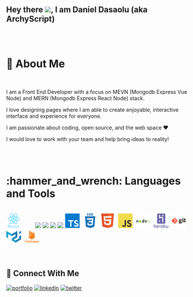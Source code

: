 
<h2>
  Hey there <img src="https://media.giphy.com/media/hvRJCLFzcasrR4ia7z/giphy.gif" width="30px"/>, I am Daniel Dasaolu (aka ArchyScript)
</h2>

<br/>
<br/>

<div>
<h1>  🚀 About Me</h1>
<br/>

<div> 
 
 <p>   I am a Front End Developer with a focus on MEVN (Mongodb Express Vue Node) and MERN (Mongodb Express React Node) stack. </p>
 <p>   I love designing pages where I am able to create enjoyable, interactive interface and experience for everyone. </p>
 <p>   I am passionate about coding, open source, and the web space ❤️ </p>
 <p>  I would love to work with your team and help bring ideas to reality! </p>
<!--  <p> ⚡ Fun fact: I love music  </p> -->
 
<div>
<div>
 
 

<br/>
<br/>


<div>
<h1>:hammer_and_wrench: Languages and Tools</h1>
<br/>

<div>
  <img src="https://github.com/devicons/devicon/blob/master/icons/react/react-original-wordmark.svg" title="React" alt="React" style="margin-right: 30px" width="40" height="40"/>&nbsp;
 <img src="https://cdn.jsdelivr.net/gh/devicons/devicon/icons/vuejs/vuejs-original.svg" />
 <img src="https://cdn.jsdelivr.net/gh/devicons/devicon/icons/vuetify/vuetify-original.svg" />
 <img src="https://cdn.jsdelivr.net/gh/devicons/devicon/icons/nuxtjs/nuxtjs-original.svg" />
 <img src="https://cdn.jsdelivr.net/gh/devicons/devicon/icons/tailwindcss/tailwindcss-original-wordmark.svg" />
  <img src="https://github.com/devicons/devicon/blob/master/icons/typescript/typescript-plain.svg" title="Typescript" alt="Typescript" width="40" height="40"/>&nbsp;
  <img src="https://github.com/devicons/devicon/blob/master/icons/css3/css3-plain-wordmark.svg"  title="CSS3" alt="CSS" width="40" height="40"/>&nbsp;
  <img src="https://github.com/devicons/devicon/blob/master/icons/html5/html5-original.svg" title="HTML5" alt="HTML" width="40" height="40"/>&nbsp;
  <img src="https://github.com/devicons/devicon/blob/master/icons/javascript/javascript-original.svg" title="JavaScript" alt="JavaScript" width="40" height="40"/>&nbsp;
  <img src="https://github.com/devicons/devicon/blob/master/icons/nodejs/nodejs-original-wordmark.svg" title="NodeJS" alt="NodeJS" width="40" height="40"/>&nbsp;
  <img src="https://github.com/devicons/devicon/blob/master/icons/heroku/heroku-plain-wordmark.svg" title="heroku" alt="heroku" width="40" height="40"/>&nbsp;
  <img src="https://github.com/devicons/devicon/blob/master/icons/git/git-original-wordmark.svg" title="Git" alt="Git" width="40" height="40"/>&nbsp;
  <img src="https://github.com/devicons/devicon/blob/master/icons/materialui/materialui-original.svg" title="Material UI" alt="Material UI" width="40" height="40"/>&nbsp;
  <img src="https://github.com/devicons/devicon/blob/master/icons/firebase/firebase-plain-wordmark.svg" title="Firebase" alt="Firebase" width="40" height="40"/>&nbsp;
 </div>
</div>
 

 
<br/>
<br/>


 
## 🔗 Connect With Me
[![portfolio](https://img.shields.io/badge/my_portfolio-000?style=for-the-badge&logo=ko-fi&logoColor=white)](https://archyscript.netlify.app/)
[![linkedin](https://img.shields.io/badge/linkedin-0A66C2?style=for-the-badge&logo=linkedin&logoColor=white)](https://www.linkedin.com/in/archyscript/)
[![twitter](https://img.shields.io/badge/twitter-1DA1F2?style=for-the-badge&logo=twitter&logoColor=white)](https://twitter.com/ArchyScript)


 
 
 
 
 
 

<!--
 <!-- <div id="header" align="center">
 <img src="https://media.giphy.com/media/M9gbBd9nbDrOTu1Mqx/giphy.gif" width="100px"/>
</div> -->

<!-- <div id="badges">
  <a href="https://www.linkedin.com/in/archyscript/">
    <img src="https://img.shields.io/badge/LinkedIn-blue?style=for-the-badge&logo=linkedin&logoColor=white" alt="LinkedIn Badge"/>
  </a>
 
  <a href="https://twitter.com/ArchyScript">
    <img src="https://img.shields.io/badge/Twitter-blue?style=for-the-badge&logo=twitter&logoColor=white" alt="Twitter Badge"/>
  </a>
  
<p align="left"> <a href="https://twitter.com/ArchyScript" target="blank"><img src="https://img.shields.io/twitter/follow/adelabukamal?logo=twitter&style=for-the-badge" alt="Dasaolu Daniel"" /></a> </p>
  
</div>  
  
<!-- <img src="https://komarev.com/ghpvc/?username=Adelabuadeleke&style=flat-square&color=blue" alt=""/> 


<div>
<h1 >Technologies</h1>
<br/>
<div>
 
 <p> HTMl** <img src="https://img.shields.io/static/v1?label=|&message=HTML5&color=23555f&style=plastic&logo=html5" height="30px"/> </p>
   
    <img src="https://img.shields.io/static/v1?label=|&message=CSS3&color=285f65&style=plastic&logo=css3"/>
    <img src="https://img.shields.io/static/v1?label=|&message=SASS&color=2b625f&style=plastic&logo=sass"/>
    <img src="https://img.shields.io/static/v1?label=|&message=BOOTSTRAP&color=316c5e&style=plastic&logo=bootstrap"/>
    <img src="https://img.shields.io/static/v1?label=|&message=JAVASCRIPT&color=3c7f5d&style=plastic&logo=javascript"/>
    <img src="https://img.shields.io/static/v1?label=|&message=REACT.JS&color=4a935c&style=plastic&logo=react"/>
    <img src="https://img.shields.io/static/v1?label=|&message=TYPESCRIPT&color=4a935c&style=plastic&logo=typescript"/>
    <img src="https://img.shields.io/static/v1?label=|&message=MONGO-DB&color=cdd148&style=plastic&logo=mongodb"/>
    <img src="https://img.shields.io/static/v1?label=|&message=EXPRESS&color=bbb111&style=plastic&logo=express"/>
    <img src="https://img.shields.io/static/v1?label=|&message=WEBPACK&color=bbb111&style=plastic&logo=webpack"/>
    <img src="https://img.shields.io/static/v1?label=|&message=LINUX&color=bbb111&style=plastic&logo=linux"/>
    <img src="https://img.shields.io/static/v1?label=|&message=GIT&color=cbb148&style=plastic&logo=git"/>
    <img src="https://img.shields.io/static/v1?label=|&message=FIREBASE&color=cbb148&style=plastic&logo=firebase"/>
</div>
</div> -->

<!-- 
<br/>
<br/> -->

 
